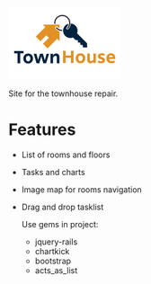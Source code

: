 ![Build logo](/app/assets/images/logox200.png "Build Logo")

Site for the townhouse repair.

# Features

* List of rooms and floors
* Tasks and charts
* Image map for rooms navigation
* Drag and drop tasklist

  Use gems in project:
  * jquery-rails
  * chartkick
  * bootstrap
  * acts_as_list
 

